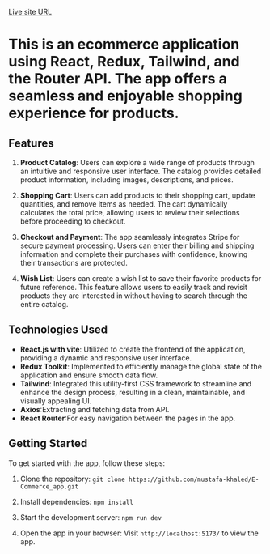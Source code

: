 [Live site URL](https://brand-ecommerce.netlify.app/)
# This is an ecommerce application using React, Redux, Tailwind, and the Router API. The app offers a seamless and enjoyable shopping experience for products.

## Features

1. **Product Catalog**: Users can explore a wide range of products through an intuitive and responsive user interface. The catalog provides detailed product information, including images, descriptions, and prices.

2. **Shopping Cart**: Users can add products to their shopping cart, update quantities, and remove items as needed. The cart dynamically calculates the total price, allowing users to review their selections before proceeding to checkout.

3. **Checkout and Payment**: The app seamlessly integrates Stripe for secure payment processing. Users can enter their billing and shipping information and complete their purchases with confidence, knowing their transactions are protected.

4. **Wish List**: Users can create a wish list to save their favorite products for future reference. This feature allows users to easily track and revisit products they are interested in without having to search through the entire catalog.

  
## Technologies Used
- **React.js with vite**: Utilized to create the frontend of the application, providing a dynamic and responsive user interface.
- **Redux Toolkit**: Implemented to efficiently manage the global state of the application and ensure smooth data flow.
- **Tailwind**: Integrated this utility-first CSS framework to streamline and enhance the design process, resulting in a clean, maintainable, and visually appealing UI.
- **Axios**:Extracting and fetching data from API.
- **React Router**:For easy navigation between the pages in the app.

## Getting Started

To get started with the app, follow these steps:

1. Clone the repository: `git clone https://github.com/mustafa-khaled/E-Commerce_app.git`
2. Install dependencies: `npm install`
  
3. Start the development server: `npm run dev`
4. Open the app in your browser: Visit `http://localhost:5173/` to view the app.
